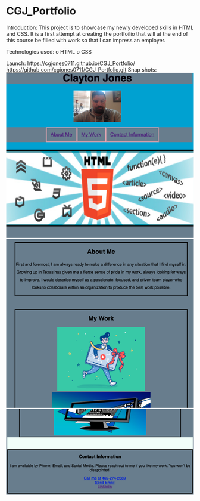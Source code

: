 # CGJ_Portfolio

Introduction: This project is to showcase my newly developed skills in HTML and CSS. It is a first attempt at creating the portfoilio that will at the end of this course be filled with work so that I can impress an employer. 

Technologies used:
    o HTML
    o CSS

Launch:
https://cgjones0711.github.io/CGJ_Portfolio/
https://github.com/cgjones0711/CGJ_Portfolio.git
Snap shots:
    <img src="./Assets/Header.png" alt="">
    <img src="./Assets/Main.png" alt="">
    <img src="./Assets/Footer.png" alt="">